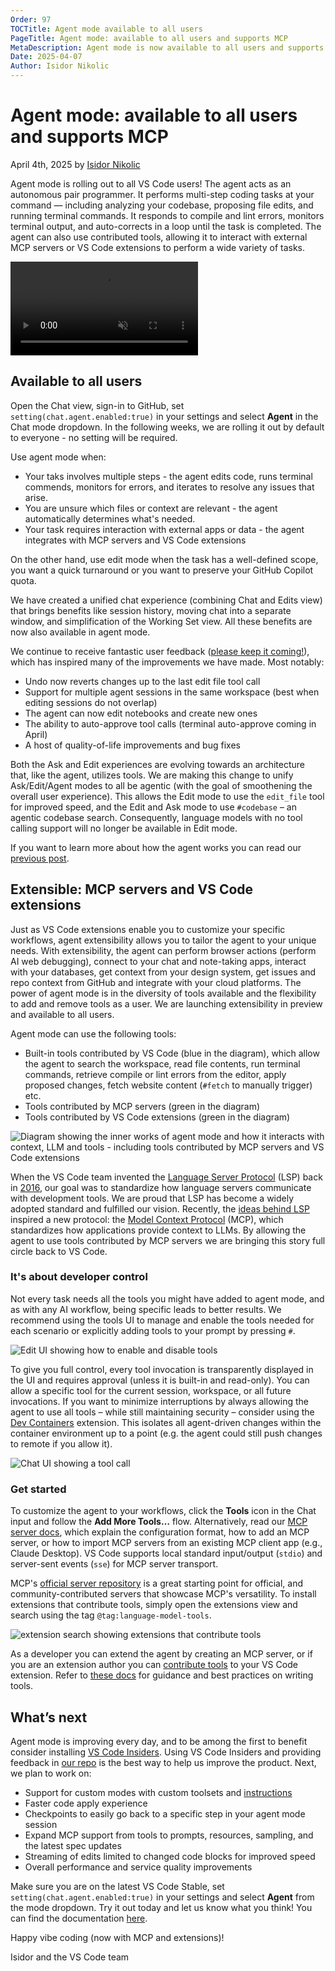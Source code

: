 ```yaml
---
Order: 97
TOCTitle: Agent mode available to all users
PageTitle: Agent mode: available to all users and supports MCP
MetaDescription: Agent mode is now available to all users and supports MCP.
Date: 2025-04-07
Author: Isidor Nikolic
---
```


# Agent mode: available to all users and supports MCP

April 4th, 2025 by [Isidor Nikolic](https://github.com/isidorn)

Agent mode is rolling out to all VS Code users! The agent acts as an autonomous pair programmer. It performs multi-step coding tasks at your command — including analyzing your codebase, proposing file edits, and running terminal commands. It responds to compile and lint errors, monitors terminal output, and auto-corrects in a loop until the task is completed. The agent can also use contributed tools, allowing it to interact with external MCP servers or VS Code extensions to perform a wide variety of tasks.

<video src="agent-mode.mp4" title="Agent mode" autoplay muted controls></video>

## Available to all users

Open the Chat view, sign-in to GitHub, set `setting(chat.agent.enabled:true)` in your settings and select **Agent** in the Chat mode dropdown. In the following weeks, we are rolling it out by default to everyone - no setting will be required.

Use agent mode when:
* Your taks involves multiple steps - the agent edits code, runs terminal commends, monitors for errors, and iterates to resolve any issues that arise.
* You are unsure which files or context are relevant - the agent automatically determines what's needed.
* Your task requires interaction with external apps or data - the agent integrates with MCP servers and VS Code extensions

On the other hand, use edit mode when the task has a well-defined scope, you want a quick turnaround or you want to preserve your GitHub Copilot quota.

We have created a unified chat experience (combining Chat and Edits view) that brings benefits like session history, moving chat into a separate window, and simplification of the Working Set view. All these benefits are now also available in agent mode.

<large screenshot of agent mode with applied changes>

We continue to receive fantastic user feedback ([please keep it coming!]( http://github.com/microsoft/vscode-copilot-release/issues/)), which has inspired many of the improvements we have made. Most notably:
* Undo now reverts changes up to the last edit file tool call
* Support for multiple agent sessions in the same workspace (best when editing sessions do not overlap)
* The agent can now edit notebooks and create new ones
* The ability to auto-approve tool calls (terminal auto-approve coming in April)
* A host of quality-of-life improvements and bug fixes

Both the Ask and Edit experiences are evolving towards an architecture that, like the agent, utilizes tools. We are making this change to unify Ask/Edit/Agent modes to all be agentic (with the goal of smoothening the overall user experience). This allows the Edit mode to use the `edit_file` tool for improved speed, and the Edit and Ask mode to use `#codebase` – an agentic codebase search. Consequently, language models with no tool calling support will no longer be available in Edit mode.

If you want to learn more about how the agent works you can read our [previous post]( https://code.visualstudio.com/blogs/2025/02/24/introducing-copilot-agent-mode).

## Extensible: MCP servers and VS Code extensions

Just as VS Code extensions enable you to customize your specific workflows, agent extensibility allows you to tailor the agent to your unique needs. With extensibility, the agent can perform browser actions (perform AI web debugging), connect to your chat and note-taking apps, interact with your databases, get context from your design system, get issues and repo context from GitHub and integrate with your cloud platforms. The power of agent mode is in the diversity of tools available and the flexibility to add and remove tools as a user. We are launching extensibility in preview and available to all users.

Agent mode can use the following tools:
* Built-in tools contributed by VS Code (blue in the diagram), which allow the agent to search the workspace, read file contents, run terminal commands, retrieve compile or lint errors from the editor, apply proposed changes, fetch website content (`#fetch` to manually trigger) etc.
* Tools contributed by MCP servers (green in the diagram)
* Tools contributed by VS Code extensions (green in the diagram)

![Diagram showing the inner works of agent mode and how it interacts with context, LLM and tools - including tools contributed by MCP servers and VS Code extensions](diagram.png)

When the VS Code team invented the [Language Server Protocol](https://microsoft.github.io/language-server-protocol/) (LSP) back in [2016](https://code.visualstudio.com/blogs/2016/06/27/common-language-protocol#_any-language-any-tool), our goal was to standardize how language servers communicate with development tools. We are proud that LSP has become a widely adopted standard and fulfilled our vision. Recently, the [ideas behind LSP]( https://x.com/dsp_/status/1897821339332882617) inspired a new protocol: the [Model Context Protocol](https://modelcontextprotocol.io/introduction) (MCP), which standardizes how applications provide context to LLMs. By allowing the agent to use tools contributed by MCP servers we are bringing this story full circle back to VS Code.

### It's about developer control

Not every task needs all the tools you might have added to agent mode, and as with any AI workflow, being specific leads to better results. We recommend using the tools UI to manage and enable the tools needed for each scenario or explicitly adding tools to your prompt by pressing `#`.

![Edit UI showing how to enable and disable tools](tools-ui.png)

To give you full control, every tool invocation is transparently displayed in the UI and requires approval (unless it is built-in and read-only). You can allow a specific tool for the current session, workspace, or all future invocations. If you want to minimize interruptions by always allowing the agent to use all tools – while still maintaining security – consider using the [Dev Containers](https://marketplace.visualstudio.com/items?itemName=ms-vscode-remote.remote-containers) extension. This isolates all agent-driven changes within the container environment up to a point (e.g. the agent could still push changes to remote if you allow it).

![Chat UI showing a tool call](tool-call.png)

### Get started

To customize the agent to your workflows, click the **Tools** icon in the Chat input and follow the **Add More Tools…** flow. Alternatively, read our [MCP server docs](https://aka.ms/vscode-add-mcp), which explain the configuration format, how to add an MCP server, or how to import MCP servers from an existing MCP client app (e.g., Claude Desktop). VS Code supports local standard input/output (`stdio`) and server-sent events (`sse`) for MCP server transport.

MCP's [official server repository](https://github.com/modelcontextprotocol/servers) is a great starting point for official, and community-contributed servers that showcase MCP's versatility. To install extensions that contribute tools, simply open the extensions view and search using the tag `@tag:language-model-tools`.

![extension search showing extensions that contribute tools](tool-extensions.png)

As a developer you can extend the agent by creating an MCP server, or if you are an extension author you can [contribute tools]( https://marketplace.visualstudio.com/search?term=%40tag%3Alanguage-model-tools&target=VSCode&category=All%20categories&sortBy=Relevance) to your VS Code extension. Refer to [these docs](https://code.visualstudio.com/docs/copilot/copilot-extensibility-overview) for guidance and best practices on writing tools.

## What’s next

Agent mode is improving every day, and to be among the first to benefit consider installing [VS Code Insiders]( https://code.visualstudio.com/insiders/). Using VS Code Insiders and providing feedback in [our repo](http://github.com/microsoft/vscode-copilot-release/issues/) is the best way to help us improve the product. Next, we plan to work on:
* Support for custom modes with custom toolsets and [instructions]( https://code.visualstudio.com/docs/copilot/copilot-customization)
* Faster code apply experience
* Checkpoints to easily go back to a specific step in your agent mode session
* Expand MCP support from tools to prompts, resources, sampling, and the latest spec updates
* Streaming of edits limited to changed code blocks for improved speed
* Overall performance and service quality improvements

Make sure you are on the latest VS Code Stable, set `setting(chat.agent.enabled:true)` in your settings and select **Agent** from the mode dropdown. Try it out today and let us know what you think! You can find the documentation [here](https://aka.ms/vscode-copilot-agent).

Happy vibe coding (now with MCP and extensions)!

Isidor and the VS Code team
